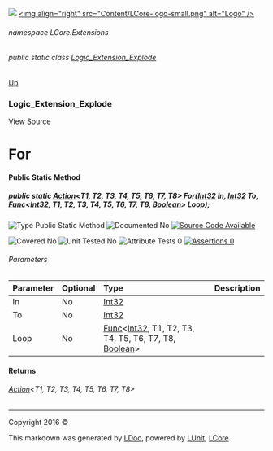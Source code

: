 ![](Content/LCore-banner-small.png "")
[&lt;img align=&quot;right&quot; src=&quot;Content/LCore-logo-small.png&quot; alt=&quot;Logo&quot; /&gt;](../README.md)

###### namespace LCore.Extensions

###### public static class [Logic_Extension_Explode](docs/Logic_Extension_Explode.md)
[Up](docs/Logic_Extension_Explode.md)

### Logic_Extension_Explode
[View Source](Dynamic%20Code/CodeExplode/Logic_Extension_Explode.cs)

# For

#### Public Static Method

##### public static <a href="https://msdn.microsoft.com/en-us/library/dd235351.aspx" alt="" target="_blank">Action</a>&lt;T1, T2, T3, T4, T5, T6, T7, T8&gt; For(<a href="https://msdn.microsoft.com/en-us/library/system.int32.aspx" alt="">Int32</a> In, <a href="https://msdn.microsoft.com/en-us/library/system.int32.aspx" alt="">Int32</a> To, <a href="https://msdn.microsoft.com/en-us/library/dd386894.aspx" alt="" target="_blank">Func</a>&lt;<a href="https://msdn.microsoft.com/en-us/library/system.int32.aspx" alt="">Int32</a>, T1, T2, T3, T4, T5, T6, T7, T8, <a href="https://msdn.microsoft.com/en-us/library/system.boolean.aspx" alt="">Boolean</a>&gt; Loop);

![Type Public Static Method](http://b.repl.ca/v1/Type-Public%20Static%20Method-blue.png "")     ![Documented No](http://b.repl.ca/v1/Documented-No-red.png "") [![Source Code Available](http://b.repl.ca/v1/Source%20Code-Available-brightgreen.png "")](Dynamic%20Code/CodeExplode/Logic_Extension_Explode.cs#L2343)

![Covered No](http://b.repl.ca/v1/Covered-No-red.png "") ![Unit Tested No](http://b.repl.ca/v1/Unit%20Tested-No-lightgrey.png "") ![Attribute Tests 0](http://b.repl.ca/v1/Attribute%20Tests-0-lightgrey.png "") [![Assertions 0](http://b.repl.ca/v1/Assertions-0-lightgrey.png "")](Dynamic%20Code/CodeExplode/Logic_Extension_Explode.cs)

###### Parameters

Parameter | Optional | Type | Description
:---  | :---  | :---  | :--- 
In | No | [Int32](https://msdn.microsoft.com/en-us/library/system.int32.aspx) | 
To | No | [Int32](https://msdn.microsoft.com/en-us/library/system.int32.aspx) | 
Loop | No | <a href="https://msdn.microsoft.com/en-us/library/dd386894.aspx" alt="" target="_blank">Func</a>&lt;[Int32](https://msdn.microsoft.com/en-us/library/system.int32.aspx), T1, T2, T3, T4, T5, T6, T7, T8, [Boolean](https://msdn.microsoft.com/en-us/library/system.boolean.aspx)&gt; | 


#### Returns

###### <a href="https://msdn.microsoft.com/en-us/library/dd235351.aspx" alt="" target="_blank">Action</a>&lt;T1, T2, T3, T4, T5, T6, T7, T8&gt;



---

Copyright 2016 &copy; [](../README.md) [](../TableOfContents.md)

This markdown was generated by [LDoc](https://github.com/CodeSingularity/LDoc), powered by [LUnit](https://github.com/CodeSingularity/LUnit), [LCore](https://github.com/CodeSingularity/LCore)

